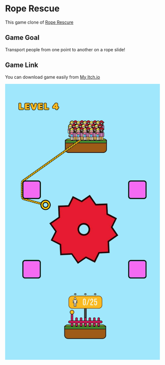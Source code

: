 # Rope Rescue
This game clone of [Rope Rescure](https://play.google.com/store/apps/details?id=com.nextepisode.roperescue&hl=en)
## Game Goal
Transport people from one point to another on a rope slide!
## Game Link
You can download game easily from [My Itch.io](https://beytullahkalay1.itch.io/)

![test](unnamed.jpg)
